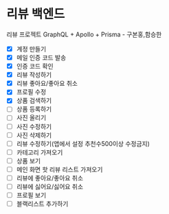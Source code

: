 # 리뷰 백엔드

리뷰 프로젝트 GraphQL + Apollo + Prisma - 구본홍,함승한

- [x] 계정 만들기
- [x] 메일 인증 코드 발송
- [x] 인증 코드 확인
- [x] 리뷰 작성하기
- [x] 리뷰 좋아요/좋아요 취소
- [x] 프로필 수정
- [x] 상품 검색하기
- [ ] 상품 등록하기
- [ ] 사진 올리기
- [ ] 사진 수정하기
- [ ] 사진 삭제하기
- [ ] 리뷰 수정하기(앱에서 설정 추천수500이상 수정금지)
- [ ] 카테고리 가져오기
- [ ] 상품 보기
- [ ] 메인 화면 핫 리뷰 리스트 가져오기
- [ ] 리뷰에 좋아요/좋아요 취소
- [ ] 리뷰에 싫어요/싫어요 취소
- [ ] 프로필 보기
- [ ] 블랙리스트 추가하기
